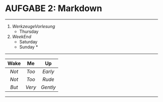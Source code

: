 # **AUFGABE 2: Markdown**
---------------------
1. *WerkzeugeVorlesung*
   * Thursday
2. *WeekEnd*
   * Saturday
   * Sunday \*
---------------------   
| **Wake** | **Me** | **Up** |
|:----:|:--:|:--:|
| *Not* | *Too* | *Early* |
| *Not* | *Too* | *Rude* |
| *But* | *Very* | *Gently* |
---------------------
